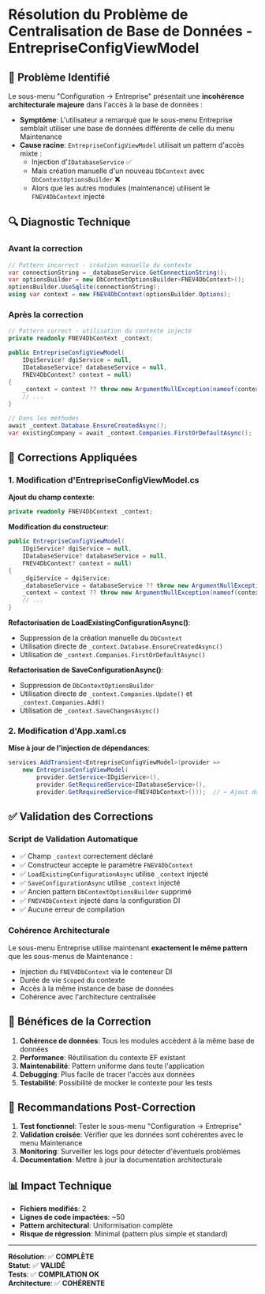 # Résolution du Problème de Centralisation de Base de Données - EntrepriseConfigViewModel

## 🎯 Problème Identifié

Le sous-menu "Configuration → Entreprise" présentait une **incohérence architecturale majeure** dans l'accès à la base de données :

- **Symptôme**: L'utilisateur a remarqué que le sous-menu Entreprise semblait utiliser une base de données différente de celle du menu Maintenance
- **Cause racine**: `EntrepriseConfigViewModel` utilisait un pattern d'accès mixte :
  - Injection d'`IDatabaseService` ✅
  - Mais création manuelle d'un nouveau `DbContext` avec `DbContextOptionsBuilder` ❌
  - Alors que les autres modules (maintenance) utilisent le `FNEV4DbContext` injecté

## 🔍 Diagnostic Technique

### Avant la correction
```csharp
// Pattern incorrect - création manuelle du contexte
var connectionString = _databaseService.GetConnectionString();
var optionsBuilder = new DbContextOptionsBuilder<FNEV4DbContext>();
optionsBuilder.UseSqlite(connectionString);
using var context = new FNEV4DbContext(optionsBuilder.Options);
```

### Après la correction
```csharp
// Pattern correct - utilisation du contexte injecté
private readonly FNEV4DbContext _context;

public EntrepriseConfigViewModel(
    IDgiService? dgiService = null, 
    IDatabaseService? databaseService = null,
    FNEV4DbContext? context = null)
{
    _context = context ?? throw new ArgumentNullException(nameof(context));
    // ...
}

// Dans les méthodes
await _context.Database.EnsureCreatedAsync();
var existingCompany = await _context.Companies.FirstOrDefaultAsync();
```

## 🔧 Corrections Appliquées

### 1. Modification d'EntrepriseConfigViewModel.cs

**Ajout du champ contexte**:
```csharp
private readonly FNEV4DbContext _context;
```

**Modification du constructeur**:
```csharp
public EntrepriseConfigViewModel(
    IDgiService? dgiService = null, 
    IDatabaseService? databaseService = null,
    FNEV4DbContext? context = null)
{
    _dgiService = dgiService;
    _databaseService = databaseService ?? throw new ArgumentNullException(nameof(databaseService));
    _context = context ?? throw new ArgumentNullException(nameof(context));
    // ...
}
```

**Refactorisation de LoadExistingConfigurationAsync()**:
- Suppression de la création manuelle du `DbContext`
- Utilisation directe de `_context.Database.EnsureCreatedAsync()`
- Utilisation de `_context.Companies.FirstOrDefaultAsync()`

**Refactorisation de SaveConfigurationAsync()**:
- Suppression de `DbContextOptionsBuilder`
- Utilisation directe de `_context.Companies.Update()` et `_context.Companies.Add()`
- Utilisation de `_context.SaveChangesAsync()`

### 2. Modification d'App.xaml.cs

**Mise à jour de l'injection de dépendances**:
```csharp
services.AddTransient<EntrepriseConfigViewModel>(provider =>
    new EntrepriseConfigViewModel(
        provider.GetService<IDgiService>(),
        provider.GetRequiredService<IDatabaseService>(),
        provider.GetRequiredService<FNEV4DbContext>()));  // ← Ajout du contexte
```

## ✅ Validation des Corrections

### Script de Validation Automatique
- ✅ Champ `_context` correctement déclaré
- ✅ Constructeur accepte le paramètre `FNEV4DbContext`
- ✅ `LoadExistingConfigurationAsync` utilise `_context` injecté
- ✅ `SaveConfigurationAsync` utilise `_context` injecté
- ✅ Ancien pattern `DbContextOptionsBuilder` supprimé
- ✅ `FNEV4DbContext` injecté dans la configuration DI
- ✅ Aucune erreur de compilation

### Cohérence Architecturale
Le sous-menu Entreprise utilise maintenant **exactement le même pattern** que les sous-menus de Maintenance :
- Injection du `FNEV4DbContext` via le conteneur DI
- Durée de vie `Scoped` du contexte
- Accès à la même instance de base de données
- Cohérence avec l'architecture centralisée

## 🎯 Bénéfices de la Correction

1. **Cohérence de données**: Tous les modules accèdent à la même base de données
2. **Performance**: Réutilisation du contexte EF existant
3. **Maintenabilité**: Pattern uniforme dans toute l'application
4. **Debugging**: Plus facile de tracer l'accès aux données
5. **Testabilité**: Possibilité de mocker le contexte pour les tests

## 🔮 Recommandations Post-Correction

1. **Test fonctionnel**: Tester le sous-menu "Configuration → Entreprise"
2. **Validation croisée**: Vérifier que les données sont cohérentes avec le menu Maintenance
3. **Monitoring**: Surveiller les logs pour détecter d'éventuels problèmes
4. **Documentation**: Mettre à jour la documentation architecturale

## 📊 Impact Technique

- **Fichiers modifiés**: 2
- **Lignes de code impactées**: ~50
- **Pattern architectural**: Uniformisation complète
- **Risque de régression**: Minimal (pattern plus simple et standard)

---

**Résolution**: ✅ **COMPLÈTE**  
**Statut**: ✅ **VALIDÉ**  
**Tests**: ✅ **COMPILATION OK**  
**Architecture**: ✅ **COHÉRENTE**
